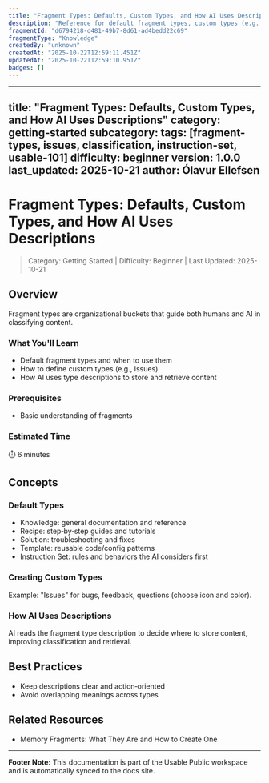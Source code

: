 ```yaml
---
title: "Fragment Types: Defaults, Custom Types, and How AI Uses Descriptions"
description: "Reference for default fragment types, custom types (e.g., Issues), and how AI uses type descriptions to classify content. Updated for October 2025."
fragmentId: "d6794218-d481-49b7-8d61-ad4bedd22c69"
fragmentType: "Knowledge"
createdBy: "unknown"
createdAt: "2025-10-22T12:59:11.451Z"
updatedAt: "2025-10-22T12:59:10.951Z"
badges: []
---
```


---
title: "Fragment Types: Defaults, Custom Types, and How AI Uses Descriptions"
category: getting-started
subcategory: 
tags: [fragment-types, issues, classification, instruction-set, usable-101]
difficulty: beginner
version: 1.0.0
last_updated: 2025-10-21
author: Ólavur Ellefsen
---

# Fragment Types: Defaults, Custom Types, and How AI Uses Descriptions

> Category: Getting Started | Difficulty: Beginner | Last Updated: 2025-10-21

## Overview
Fragment types are organizational buckets that guide both humans and AI in classifying content.

### What You'll Learn
- Default fragment types and when to use them
- How to define custom types (e.g., Issues)
- How AI uses type descriptions to store and retrieve content

### Prerequisites
- Basic understanding of fragments

### Estimated Time
⏱️ 6 minutes

## Concepts

### Default Types
- Knowledge: general documentation and reference
- Recipe: step‑by‑step guides and tutorials
- Solution: troubleshooting and fixes
- Template: reusable code/config patterns
- Instruction Set: rules and behaviors the AI considers first

### Creating Custom Types
Example: "Issues" for bugs, feedback, questions (choose icon and color).

### How AI Uses Descriptions
AI reads the fragment type description to decide where to store content, improving classification and retrieval.

## Best Practices
- Keep descriptions clear and action‑oriented
- Avoid overlapping meanings across types

## Related Resources
- Memory Fragments: What They Are and How to Create One

---
**Footer Note:** This documentation is part of the Usable Public workspace and is automatically synced to the docs site.